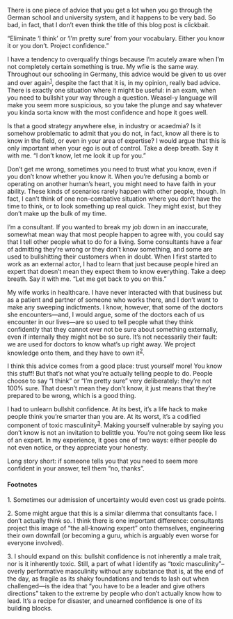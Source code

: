 There is one piece of advice that you get a lot when you go through the German
school and university system, and it happens to be very bad. So bad, in fact,
that I don’t even think the title of this blog post is clickbait.

“Eliminate ‘I think’ or ‘I’m pretty sure’ from your vocabulary. Either you know
it or you don’t. Project confidence.”

I have a tendency to overqualify things because I’m acutely aware when I’m not
completely certain something is true. My wfie is the same way. Throughout our
schooling in Germany, this advice would be given to us over and over
again<sup><a href="#1">1</a></sup>, despite the fact that it is, in my opinion,
really bad advice. There is exactly one situation where it might be useful: in
an exam, when you need to bullshit your way through a question. Weasel-y
language will make you seem more suspicious, so you take the plunge and say
whatever you kinda sorta know with the most confidence and hope it goes well.

Is that a good strategy anywhere else, in industry or acaedmia? Is it somehow
problematic to admit that you do not, in fact, know all there is to know in the
field, or even in your area of expertise? I would argue that this is only
important when your ego is out of control. Take a deep breath. Say it with me.
“I don’t know, let me look it up for you.”

Don’t get me wrong, sometimes you need to trust what you know, even if you
don’t know whether you know it. When you’re defusing a bomb or operating on
another human’s heart, you might need to have faith in your ability. These
kinds of scenarios rarely happen with other people, though. In fact, I can’t
think of one non-combative situation where you don’t have the time to think,
or to look something up real quick. They might exist, but they don’t make up
the bulk of my time.

I’m a consultant. If you wanted to break my job down in an inaccurate, somewhat
mean way that most people happen to agree with, you could say that I tell
other people what to do for a living. Some consultants have a fear of
admitting they’re wrong or they don’t know something, and some are used to
bullshitting their customers when in doubt. When I first started to work as an
external actor, I had to learn that just because people hired an expert that
doesn’t mean they expect them to know everything. Take a deep breath. Say it
with me. “Let me get back to you on this.”

My wife works in healthcare. I have never interacted with that business but as
a patient and partner of someone who works there, and I don’t want to make any
sweeping indictments. I know, however, that some of the doctors she
encounters—and, I would argue, some of the doctors each of us encounter in our
lives—are so used to tell people what they think confidently that they cannot
ever not be sure about something externally, even if internally they might not
be so sure. It’s not necessarily their fault: we are used for doctors to know
what’s up right away. We project knowledge onto them, and they have to own
it<sup><a href="#2">2</a></sup>.

I think this advice comes from a good place: trust yourself more! You know this
stuff! But that’s not what you’re actually telling people to do. People choose
to say “I think” or “I’m pretty sure” very deliberately: they’re not 100% sure.
That doesn’t mean they don’t know, it just means that they’re prepared to be
wrong, which is a good thing.

I had to unlearn bullshit confidence. At its best, it’s a life hack to make
people think you’re smarter than you are. At its worst, it’s a codified
component of toxic masculinity<sup><a href="#3">3</a></sup>. Making yourself
vulnerable by saying you don’t know is not an invitation to belittle you.
You’re not going seem like less of an expert. In my experience, it goes one of
two ways: either people do not even notice, or they appreciate your honesty.

Long story short: if someone tells you that you need to seem more confident in
your answer, tell them “no, thanks”.

#### Footnotes

<span id="1">1.</span> Sometimes our admission of uncertainty would even cost
us grade points.

<span id="2">2.</span> Some might argue that this is a similar dilemma that
consultants face. I don’t actually think so. I think there is one important
difference: consultants project this image of “the all-knowing expert” onto
themselves, engineering their own downfall (or becoming a guru, which is
arguably even worse for everyone involved).

<span id="3">3.</span> I should expand on this: bullshit confidence is not
inherently a male trait, nor is it inherently toxic. Still, a part of what I
identify as “toxic masculinity”–overly performative masculinity without any
substance that is, at the end of the day, as fragile as its shaky foundations
and tends to lash out when challenged—is the idea that “you have to be a leader
and give others directions” taken to the extreme by people who don’t actually
know how to lead. It’s a recipe for disaster, and unearned confidence is one of
its building blocks.
